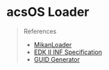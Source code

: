 # acsOS Loader
>References
>* [MikanLoader](https://github.com/uchan-nos/mikanos/tree/osbook_day02a)
>* [EDK II INF Specification](https://edk2-docs.gitbook.io/edk-ii-inf-specification/3_edk_ii_inf_file_format/34_-defines-_section)
>* [GUID Generator](https://www.guidgenerator.com/online-guid-generator.aspx)
